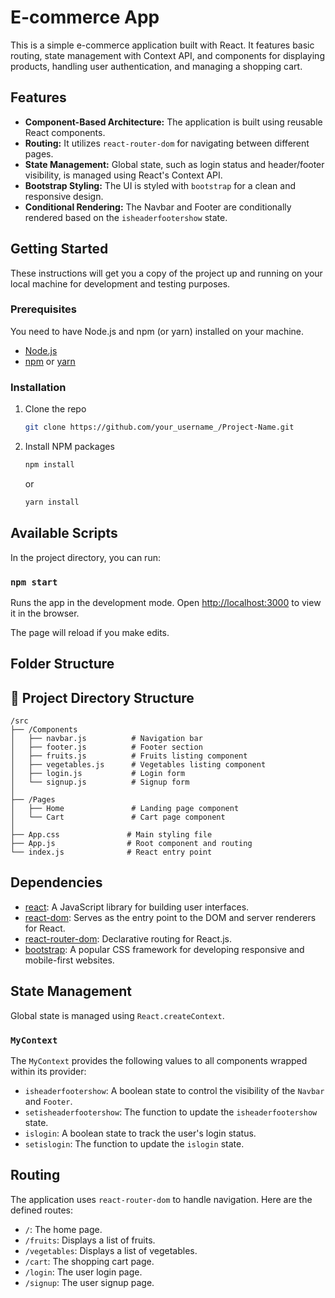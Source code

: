 # E-commerce App

This is a simple e-commerce application built with React. It features basic routing, state management with Context API, and components for displaying products, handling user authentication, and managing a shopping cart.

## Features

*   **Component-Based Architecture:** The application is built using reusable React components.
*   **Routing:** It utilizes `react-router-dom` for navigating between different pages.
*   **State Management:** Global state, such as login status and header/footer visibility, is managed using React's Context API.
*   **Bootstrap Styling:** The UI is styled with `bootstrap` for a clean and responsive design.
*   **Conditional Rendering:** The Navbar and Footer are conditionally rendered based on the `isheaderfootershow` state.

## Getting Started

These instructions will get you a copy of the project up and running on your local machine for development and testing purposes.

### Prerequisites

You need to have Node.js and npm (or yarn) installed on your machine.

*   [Node.js](https://nodejs.org/)
*   [npm](https://www.npmjs.com/get-npm) or [yarn](https://yarnpkg.com/)

### Installation

1.  Clone the repo
    ```sh
    git clone https://github.com/your_username_/Project-Name.git
    ```
2.  Install NPM packages
    ```sh
    npm install
    ```
    or
    ```sh
    yarn install
    ```

## Available Scripts

In the project directory, you can run:

### `npm start`

Runs the app in the development mode.
Open [http://localhost:3000](http://localhost:3000) to view it in the browser.

The page will reload if you make edits.

## Folder Structure
## 📁 Project Directory Structure

```plaintext
/src
├── /Components
│   ├── navbar.js          # Navigation bar
│   ├── footer.js          # Footer section
│   ├── fruits.js          # Fruits listing component
│   ├── vegetables.js      # Vegetables listing component
│   ├── login.js           # Login form
│   └── signup.js          # Signup form
│
├── /Pages
│   ├── Home               # Landing page component
│   └── Cart               # Cart page component
│
├── App.css               # Main styling file
├── App.js                # Root component and routing
└── index.js              # React entry point
```

## Dependencies

*   [react](https://reactjs.org/): A JavaScript library for building user interfaces.
*   [react-dom](https://reactjs.org/docs/react-dom.html): Serves as the entry point to the DOM and server renderers for React.
*   [react-router-dom](https://reactrouter.com/): Declarative routing for React.js.
*   [bootstrap](https://getbootstrap.com/): A popular CSS framework for developing responsive and mobile-first websites.

## State Management

Global state is managed using `React.createContext`.

### `MyContext`

The `MyContext` provides the following values to all components wrapped within its provider:

*   `isheaderfootershow`: A boolean state to control the visibility of the `Navbar` and `Footer`.
*   `setisheaderfootershow`: The function to update the `isheaderfootershow` state.
*   `islogin`: A boolean state to track the user's login status.
*   `setislogin`: The function to update the `islogin` state.

## Routing

The application uses `react-router-dom` to handle navigation. Here are the defined routes:

*   `/`: The home page.
*   `/fruits`: Displays a list of fruits.
*   `/vegetables`: Displays a list of vegetables.
*   `/cart`: The shopping cart page.
*   `/login`: The user login page.
*   `/signup`: The user signup page.
